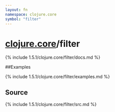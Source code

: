 ```yaml
---
layout: fn
namespace: clojure.core
symbol: "filter"
---
```


# [clojure.core](../)/filter

{% include 1.5.1/clojure.core/filter/docs.md %}

##Examples

{% include 1.5.1/clojure.core/filter/examples.md %}
## Source
{% include 1.5.1/clojure.core/filter/src.md %}

